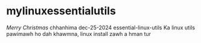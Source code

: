 # mylinuxessentialutils
*Merry Christmas*
chhanhima dec-25-2024
essential-linux-utils
Ka linux utils pawimawh ho dah khawmna, linux install zawh a hman tur
